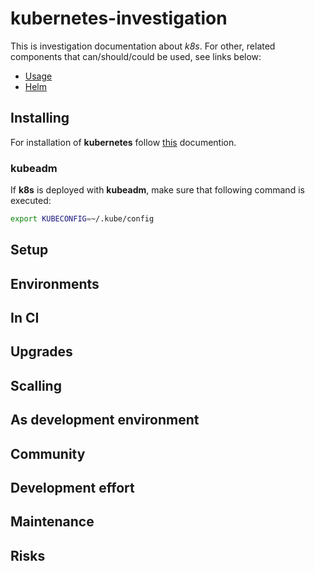 # kubernetes-investigation

This is investigation documentation about *k8s*.
For other, related components that can/should/could be used, see links
below:

* [Usage](./usage.md)
* [Helm](./helm.md)

## Installing

For installation of **kubernetes** follow [this](kubeadm_install) documention.

### kubeadm

If **k8s** is deployed with **kubeadm**, make sure that following 
command is executed:

```sh
export KUBECONFIG=~/.kube/config
```

## Setup

## Environments

## In CI

## Upgrades

## Scalling

## As development environment

## Community

## Development effort

## Maintenance

## Risks

[kubeadm_install]: https://kubernetes.io/docs/setup/independent/install-kubeadm/
